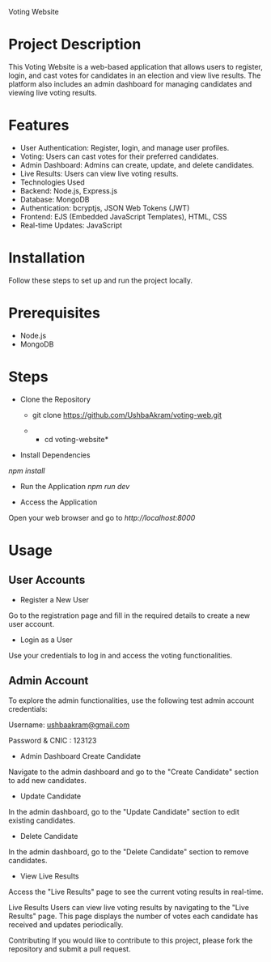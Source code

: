 Voting Website
# Project Description
This Voting Website is a web-based application that allows users to register, login, and cast votes for candidates in an election and view live results. The platform also includes an admin dashboard for managing candidates and viewing live voting results.

# Features
- User Authentication: Register, login, and manage user profiles.
- Voting: Users can cast votes for their preferred candidates.
- Admin Dashboard: Admins can create, update, and delete candidates.
- Live Results: Users can view live voting results.
- Technologies Used
- Backend: Node.js, Express.js
- Database: MongoDB
- Authentication: bcryptjs, JSON Web Tokens (JWT)
- Frontend: EJS (Embedded JavaScript Templates), HTML, CSS
- Real-time Updates: JavaScript
# Installation
Follow these steps to set up and run the project locally.

# Prerequisites
- Node.js
- MongoDB
# Steps
- Clone the Repository

  * git clone https://github.com/UshbaAkram/voting-web.git

   * * cd voting-website*

- Install Dependencies
  
*npm install*

- Run the Application
*npm run dev*

- Access the Application

Open your web browser and go to *http://localhost:8000*


# Usage
## User Accounts
- Register a New User

Go to the registration page and fill in the required details to create a new user account.

- Login as a User

Use your credentials to log in and access the voting functionalities.

## Admin Account
To explore the admin functionalities, use the following test admin account credentials:

Username: ushbaakram@gmail.com

Password & CNIC : 123123
- Admin Dashboard
Create Candidate

Navigate to the admin dashboard and go to the "Create Candidate" section to add new candidates.

- Update Candidate

In the admin dashboard, go to the "Update Candidate" section to edit existing candidates.

- Delete Candidate

In the admin dashboard, go to the "Delete Candidate" section to remove candidates.

- View Live Results

Access the "Live Results" page to see the current voting results in real-time.

Live Results
Users can view live voting results by navigating to the "Live Results" page. This page displays the number of votes each candidate has received and updates periodically.

Contributing
If you would like to contribute to this project, please fork the repository and submit a pull request.

